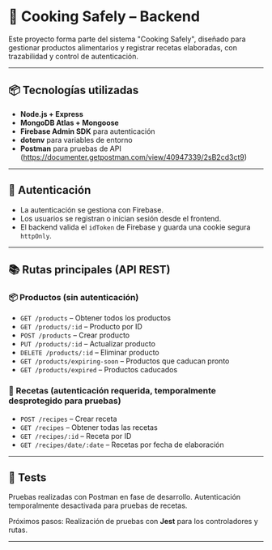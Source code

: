 # 🍳 Cooking Safely – Backend

Este proyecto forma parte del sistema "Cooking Safely", diseñado para gestionar productos alimentarios y registrar recetas elaboradas, con trazabilidad y control de autenticación.

---

## 📦 Tecnologías utilizadas

- **Node.js + Express**
- **MongoDB Atlas + Mongoose**
- **Firebase Admin SDK** para autenticación
- **dotenv** para variables de entorno
- **Postman** para pruebas de API (https://documenter.getpostman.com/view/40947339/2sB2cd3ct9)

---

## 🔐 Autenticación

- La autenticación se gestiona con Firebase.
- Los usuarios se registran o inician sesión desde el frontend.
- El backend valida el `idToken` de Firebase y guarda una cookie segura `httpOnly`.

---

## 📚 Rutas principales (API REST)

### 📦 Productos (sin autenticación)
- `GET /products` – Obtener todos los productos
- `GET /products/:id` – Producto por ID
- `POST /products` – Crear producto
- `PUT /products/:id` – Actualizar producto
- `DELETE /products/:id` – Eliminar producto
- `GET /products/expiring-soon` – Productos que caducan pronto
- `GET /products/expired` – Productos caducados

### 🍳 Recetas (autenticación requerida, temporalmente desprotegido para pruebas)
- `POST /recipes` – Crear receta
- `GET /recipes` – Obtener todas las recetas
- `GET /recipes/:id` – Receta por ID
- `GET /recipes/date/:date` – Recetas por fecha de elaboración

---

## 🧪 Tests

Pruebas realizadas con Postman en fase de desarrollo.
Autenticación temporalmente desactivada para pruebas de recetas.

Próximos pasos: Realización de pruebas con **Jest** para los controladores y rutas.

---
